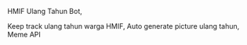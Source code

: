 HMIF Ulang Tahun Bot,

Keep track ulang tahun warga HMIF,
Auto generate picture ulang tahun,
Meme API
